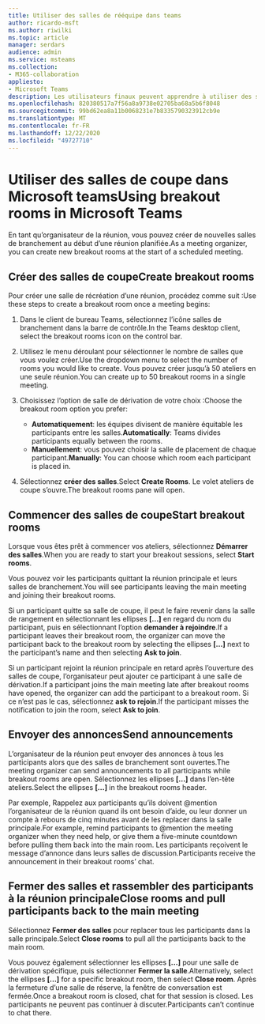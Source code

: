 ```yaml
---
title: Utiliser des salles de rééquipe dans teams
author: ricardo-msft
ms.author: riwilki
ms.topic: article
manager: serdars
audience: admin
ms.service: msteams
ms.collection:
- M365-collaboration
appliesto:
- Microsoft Teams
description: Les utilisateurs finaux peuvent apprendre à utiliser des salles de dérivation dans Microsoft teams
ms.openlocfilehash: 820380517a7f56a8a9738e02705ba68a5b6f8048
ms.sourcegitcommit: 99bd62ea8a11b0068231e7b8335790323912cb9e
ms.translationtype: MT
ms.contentlocale: fr-FR
ms.lasthandoff: 12/22/2020
ms.locfileid: "49727710"
---
```

# <a name="using-breakout-rooms-in-microsoft-teams"></a><span data-ttu-id="d40d7-103">Utiliser des salles de coupe dans Microsoft teams</span><span class="sxs-lookup"><span data-stu-id="d40d7-103">Using breakout rooms in Microsoft Teams</span></span>

<span data-ttu-id="d40d7-104">En tant qu’organisateur de la réunion, vous pouvez créer de nouvelles salles de branchement au début d’une réunion planifiée.</span><span class="sxs-lookup"><span data-stu-id="d40d7-104">As a meeting organizer, you can create new breakout rooms at the start of a scheduled meeting.</span></span>

## <a name="create-breakout-rooms"></a><span data-ttu-id="d40d7-105">Créer des salles de coupe</span><span class="sxs-lookup"><span data-stu-id="d40d7-105">Create breakout rooms</span></span>

<span data-ttu-id="d40d7-106">Pour créer une salle de récréation d’une réunion, procédez comme suit :</span><span class="sxs-lookup"><span data-stu-id="d40d7-106">Use these steps to create a breakout room once a meeting begins:</span></span>

1. <span data-ttu-id="d40d7-107">Dans le client de bureau Teams, sélectionnez l’icône salles de branchement dans la barre de contrôle.</span><span class="sxs-lookup"><span data-stu-id="d40d7-107">In the Teams desktop client, select the breakout rooms icon on the control bar.</span></span>

2. <span data-ttu-id="d40d7-108">Utilisez le menu déroulant pour sélectionner le nombre de salles que vous voulez créer.</span><span class="sxs-lookup"><span data-stu-id="d40d7-108">Use the dropdown menu to select the number of rooms you would like to create.</span></span> <span data-ttu-id="d40d7-109">Vous pouvez créer jusqu’à 50 ateliers en une seule réunion.</span><span class="sxs-lookup"><span data-stu-id="d40d7-109">You can create up to 50 breakout rooms in a single meeting.</span></span>

3. <span data-ttu-id="d40d7-110">Choisissez l’option de salle de dérivation de votre choix :</span><span class="sxs-lookup"><span data-stu-id="d40d7-110">Choose the breakout room option you prefer:</span></span>

    - <span data-ttu-id="d40d7-111">**Automatiquement**: les équipes divisent de manière équitable les participants entre les salles.</span><span class="sxs-lookup"><span data-stu-id="d40d7-111">**Automatically**: Teams divides participants equally between the rooms.</span></span>
    - <span data-ttu-id="d40d7-112">**Manuellement**: vous pouvez choisir la salle de placement de chaque participant.</span><span class="sxs-lookup"><span data-stu-id="d40d7-112">**Manually**: You can choose which room each participant is placed in.</span></span>

4. <span data-ttu-id="d40d7-113">Sélectionnez **créer des salles**.</span><span class="sxs-lookup"><span data-stu-id="d40d7-113">Select **Create Rooms**.</span></span> <span data-ttu-id="d40d7-114">Le volet ateliers de coupe s’ouvre.</span><span class="sxs-lookup"><span data-stu-id="d40d7-114">The breakout rooms pane will open.</span></span>

## <a name="start-breakout-rooms"></a><span data-ttu-id="d40d7-115">Commencer des salles de coupe</span><span class="sxs-lookup"><span data-stu-id="d40d7-115">Start breakout rooms</span></span>

<span data-ttu-id="d40d7-116">Lorsque vous êtes prêt à commencer vos ateliers, sélectionnez **Démarrer des salles**.</span><span class="sxs-lookup"><span data-stu-id="d40d7-116">When you are ready to start your breakout sessions, select **Start rooms**.</span></span>

<span data-ttu-id="d40d7-117">Vous pouvez voir les participants quittant la réunion principale et leurs salles de branchement.</span><span class="sxs-lookup"><span data-stu-id="d40d7-117">You will see participants leaving the main meeting and joining their breakout rooms.</span></span>

<span data-ttu-id="d40d7-118">Si un participant quitte sa salle de coupe, il peut le faire revenir dans la salle de rangement en sélectionnant les ellipses **[...]** en regard du nom du participant, puis en sélectionnant l’option **demander à rejoindre**.</span><span class="sxs-lookup"><span data-stu-id="d40d7-118">If a participant leaves their breakout room, the organizer can move the participant back to the breakout room by selecting the ellipses **[…]** next to the participant’s name and then selecting **Ask to join**.</span></span>

<span data-ttu-id="d40d7-119">Si un participant rejoint la réunion principale en retard après l’ouverture des salles de coupe, l’organisateur peut ajouter ce participant à une salle de dérivation.</span><span class="sxs-lookup"><span data-stu-id="d40d7-119">If a participant joins the main meeting late after breakout rooms have opened, the organizer can add the participant to a breakout room.</span></span> <span data-ttu-id="d40d7-120">Si ce n’est pas le cas, sélectionnez **ask to rejoin**.</span><span class="sxs-lookup"><span data-stu-id="d40d7-120">If the participant misses the notification to join the room, select **Ask to join**.</span></span>

## <a name="send-announcements"></a><span data-ttu-id="d40d7-121">Envoyer des annonces</span><span class="sxs-lookup"><span data-stu-id="d40d7-121">Send announcements</span></span>

<span data-ttu-id="d40d7-122">L’organisateur de la réunion peut envoyer des annonces à tous les participants alors que des salles de branchement sont ouvertes.</span><span class="sxs-lookup"><span data-stu-id="d40d7-122">The meeting organizer can send announcements to all participants while breakout rooms are open.</span></span> <span data-ttu-id="d40d7-123">Sélectionnez les ellipses **[...]** dans l’en-tête ateliers.</span><span class="sxs-lookup"><span data-stu-id="d40d7-123">Select the ellipses **[…]** in the breakout rooms header.</span></span>

<span data-ttu-id="d40d7-124">Par exemple, Rappelez aux participants qu’ils doivent @mention l’organisateur de la réunion quand ils ont besoin d’aide, ou leur donner un compte à rebours de cinq minutes avant de les replacer dans la salle principale.</span><span class="sxs-lookup"><span data-stu-id="d40d7-124">For example, remind participants to @mention the meeting organizer when they need help, or give them a five-minute countdown before pulling them back into the main room.</span></span>
<span data-ttu-id="d40d7-125">Les participants reçoivent le message d’annonce dans leurs salles de discussion.</span><span class="sxs-lookup"><span data-stu-id="d40d7-125">Participants receive the announcement in their breakout rooms’ chat.</span></span>

## <a name="close-rooms-and-pull-participants-back-to-the-main-meeting"></a><span data-ttu-id="d40d7-126">Fermer des salles et rassembler des participants à la réunion principale</span><span class="sxs-lookup"><span data-stu-id="d40d7-126">Close rooms and pull participants back to the main meeting</span></span>

<span data-ttu-id="d40d7-127">Sélectionnez **Fermer des salles** pour replacer tous les participants dans la salle principale.</span><span class="sxs-lookup"><span data-stu-id="d40d7-127">Select **Close rooms** to pull all the participants back to the main room.</span></span>

<span data-ttu-id="d40d7-128">Vous pouvez également sélectionner les ellipses **[...]** pour une salle de dérivation spécifique, puis sélectionner **Fermer la salle**.</span><span class="sxs-lookup"><span data-stu-id="d40d7-128">Alternatively, select the ellipses **[…]** for a specific breakout room, then select **Close room**.</span></span>
<span data-ttu-id="d40d7-129">Après la fermeture d’une salle de réserve, la fenêtre de conversation est fermée.</span><span class="sxs-lookup"><span data-stu-id="d40d7-129">Once a breakout room is closed, chat for that session is closed.</span></span> <span data-ttu-id="d40d7-130">Les participants ne peuvent pas continuer à discuter.</span><span class="sxs-lookup"><span data-stu-id="d40d7-130">Participants can’t continue to chat there.</span></span>
